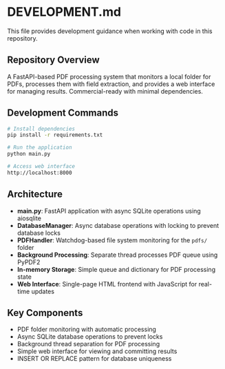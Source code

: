 # DEVELOPMENT.md

This file provides development guidance when working with code in this repository.

## Repository Overview

A FastAPI-based PDF processing system that monitors a local folder for PDFs, processes them with field extraction, and provides a web interface for managing results. Commercial-ready with minimal dependencies.

## Development Commands

```bash
# Install dependencies
pip install -r requirements.txt

# Run the application
python main.py

# Access web interface
http://localhost:8000
```

## Architecture

- **main.py**: FastAPI application with async SQLite operations using aiosqlite
- **DatabaseManager**: Async database operations with locking to prevent database locks
- **PDFHandler**: Watchdog-based file system monitoring for the `pdfs/` folder
- **Background Processing**: Separate thread processes PDF queue using PyPDF2
- **In-memory Storage**: Simple queue and dictionary for PDF processing state
- **Web Interface**: Single-page HTML frontend with JavaScript for real-time updates

## Key Components

- PDF folder monitoring with automatic processing
- Async SQLite database operations to prevent locks
- Background thread separation for PDF processing
- Simple web interface for viewing and committing results
- INSERT OR REPLACE pattern for database uniqueness